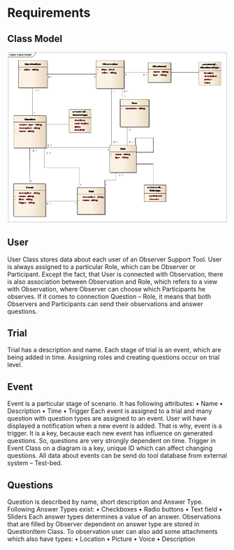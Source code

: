 # Requirements

## Class Model

![](/doc/img/class-diagram.png)

## User
User Class stores data about each user of an Observer Support Tool. User is always assigned to a particular Role, which can be Observer or Participant. 
Except the fact, that User is connected with Observation, there is also association between Observation and Role, which refers to a view with Observation, where Observer can choose which Participants he observes. 
If it comes to connection Question – Role, it means that both Observers and Participants can send their observations and answer questions. 
## Trial
Trial has a description and name. Each stage of trial is an event, which are being added in time. 
Assigning roles and creating questions occur on trial level. 
## Event
Event is a particular stage of scenario. It has following attributes: 
•	Name
•	Description
•	Time
•	Trigger
Each event is assigned to a trial and many question with question types are assigned to an event. User will have displayed a notification when a new event is added. That is why, event is a trigger. It is a key, because each new event has influence on generated questions. So, questions are very strongly dependent on time. 
Trigger in Event Class on a diagram is a key, unique ID which can affect changing questions. 
All data about events can be send do tool database from external system – Test-bed.  
## Questions
Question is described by name, short description and Answer Type. Following Answer Types exist: 
•	Checkboxes
•	Radio buttons
•	Text field 
•	Sliders
Each answer types determines a value of an answer. Observations that are filled by Observer dependent on answer type are stored in QuestionItem Class.
To observation user can also add some attachments which also have types:
•	Location
•	Picture 
•	Voice
•	Description
